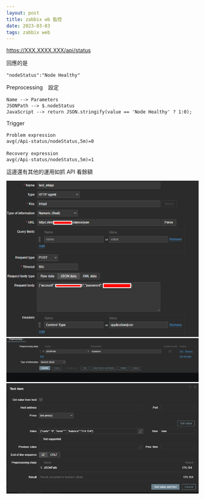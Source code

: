 ```yaml
---
layout: post
title: zabbix wb 監控
date: 2023-03-03
tags: zabbix web
---
```


https://XXX.XXXX.XXX/api/status


回應的是
```
"nodeStatus":"Node Healthy"
```

Preprocessing　設定
```
Name --> Parameters
JSONPath --> $.nodeStatus
JavaScript --> return JSON.stringify(value == 'Node Healthy' ? 1:0);
```

Trigger 
```
Problem expression
avg(/Api-status/nodeStatus,5m)=0

Recovery expression
avg(/Api-status/nodeStatus,5m)=1
```


這邊還有其他的運用如抓 API 看餘額

<img src="/images/posts/zabbix/1.png">

<img src="/images/posts/zabbix/2.png">

<img src="/images/posts/zabbix/3.png">
